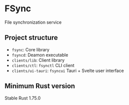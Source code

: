 # FSync

File synchronization service

## Project structure

- `fsync`: Core library
- `fsyncd`: Deamon executable
- `clients/lib`: Client library
- `clients/ctl`: `fsynctl` CLI client
- `clients/ui-tauri`: `fsyncui` Tauri + Svelte user interface

## Minimum Rust version

 Stable Rust 1.75.0
